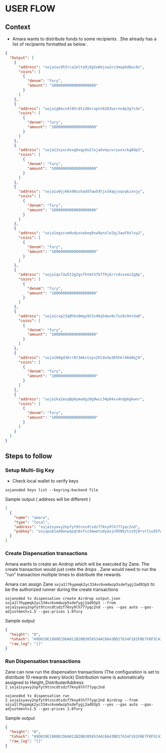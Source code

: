 # USER FLOW 
## Context 
- Amara wants to distribute funds to some recipients . She already has a list of recipients formatted as below .
```json
{
  "Output": [
    {
      "address": "soja1acdh3rca2elta9jdg5a6mjsw2cv3map6d8uc0x",
      "coins": [
        {
          "denom": "fury",
          "amount": "10000000000000000000"
        }
      ]
    },
    {
      "address": "soja1g0ecn4l05rdtzd8vcxpnt8283wxrnx4p3g7s3e",
      "coins": [
        {
          "denom": "fury",
          "amount": "10000000000000000000"
        }
      ]
    },
    {
      "address": "soja12xyxcdvxg8xqydu2lejadvmycuryuxxckg84p3",
      "coins": [
        {
          "denom": "fury",
          "amount": "10000000000000000000"
        }
      ]
    },
    {
      "address": "soja1u0yj66x98sshaddfww5dtjx34apjsqvqkzxnjy",
      "coins": [
        {
          "denom": "fury",
          "amount": "10000000000000000000"
        }
      ]
    },
    {
      "address": "soja1egzcve0udyxnakeq9vw9ynzle2qj3awf0zlny2",
      "coins": [
        {
          "denom": "fury",
          "amount": "10000000000000000000"
        }
      ]
    },
    {
      "address": "soja1qx72w5t2g2gv7htmt57kff0j6rrv4vxsmz2g8p",
      "coins": [
        {
          "denom": "fury",
          "amount": "10000000000000000000"
        }
      ]
    },
    {
      "address": "soja1cvp23q8hkx0mqy923s46q5dwv0c7us8c0ntda8",
      "coins": [
        {
          "denom": "fury",
          "amount": "10000000000000000000"
        }
      ]
    },
    {
      "address": "soja104gd36rr8t3mkxtspv2hl4e3w365hkl46m9qj9",
      "coins": [
        {
          "denom": "fury",
          "amount": "10000000000000000000"
        }
      ]
    },
    {
      "address": "soja1ka2euq8p6ymadgz9g9wcc34p84xs4ndp6gkwnr",
      "coins": [
        {
          "denom": "fury",
          "amount": "10000000000000000000"
        }
      ]
    }
  ]
}
```

## Steps to follow 
### Setup Multi-Sig Key

- Check local wallet to verify keys 
```shell
sojanoded keys list --keyring-backend file
```
Sample output ( address will be different )
```json
[
  {
    "name": "amara",
    "type": "local",
    "address": "soja1syavy2npfyt9tcncdtsdzf7kny9lh777yqc2nd",
    "pubkey": "sojapub1addwnpepqt6sfvz3mwetudyaxjn958kztxz9j8rvrlsu55fw6fjkjyac2s9z5sc8npe"
  }
]
```
### Create Dispensation transactions
Amara wants to create an Airdrop which will be executed by Zane. The create transaction would just crete the drops . Zane would need to run the "run" transaction multiple times to distribute the rewards.

Amara can assign Zane `soja1l7hypmqk2yc334vc6vmdwzp5sdefygj2ad93p5` to be the authorized runner during the create transactions
```shell
sojanoded tx dispensation create Airdrop output.json soja1l7hypmqk2yc334vc6vmdwzp5sdefygj2ad93p5 --from soja1syavy2npfyt9tcncdtsdzf7kny9lh777yqc2nd --yes --gas auto --gas-adjustment=1.5 --gas-prices 1.0fury
```
Sample output
```json
{
  "height": "0",
  "txhash": "A9D019E1080ECD6A012B20B3058534AC6643BD17634F181FBE7F8F5C43B94D8E",
  "raw_log": "[]"
}
```

### Run Dispensation transactions
Zane can now run the dispensation transactions (The configuration is set to distribute 10 rewards every block)
Distribution name is automatically assigned to Height_DistributerAddress `2_soja1syavy2npfyt9tcncdtsdzf7kny9lh777yqc2nd`
```shell
sojanoded tx dispensation run 2_soja1syavy2npfyt9tcncdtsdzf7kny9lh777yqc2nd Airdrop --from soja1l7hypmqk2yc334vc6vmdwzp5sdefygj2ad93p5 --yes --gas auto --gas-adjustment=1.5 --gas-prices 1.0fury
```
Sample output
```json
{
  "height": "0",
  "txhash": "A9D019E1080ECD6A012B20B3058534AC6643BD17634F181FBE7F8F5C43B94D8E",
  "raw_log": "[]"
}
```